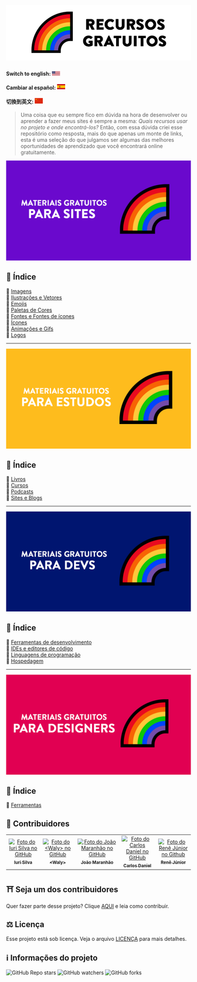 <h1 align="center">
  <img src="assets/image/logo.png">
</h1>

#### Switch to english: <kbd>[<img title="English" alt="English" src="../../flags/eua.png" width="22">](../../README.en.md)</kbd>

#### Cambiar al español: <kbd>[<img title="Español" alt="Español" src="../../flags/es.png" width="22">](../espanol/README.es.md)</kbd>

#### 切換到英文: <kbd>[<img title="中文" alt="中文" src="../../flags/cn.png" width="22">](../中文/README.cn.md)</kbd>

> Uma coisa que eu sempre fico em dúvida na hora de desenvolver ou aprender a fazer meus sites é sempre a mesma: <i>Quais recursos usar no projeto e onde encontrá-los?</i>
> Então, com essa dúvida criei esse repositório como resposta, mais do que apenas um monte de links, esta é uma seleção do que julgamos ser algumas das melhores oportunidades de aprendizado que você encontrará online gratuitamente.

<img src="assets/image/banner1.png">

## 📕 Índice

📌 [Imagens](pages/materiais-gratuitos-para-sites.br.md#-imagens)<br>
📌 [Ilustrações e Vetores](pages/materiais-gratuitos-para-sites.br.md#-ilustrações-e-vetores)<br>
📌 [Emojis](pages/materiais-gratuitos-para-sites.br.md#-emojis)<br>
📌 [Paletas de Cores](pages/materiais-gratuitos-para-sites.br.md#-paletas-de-cores)<br>
📌 [Fontes e Fontes de ícones](pages/materiais-gratuitos-para-sites.br.md#-fontes-e-fontes-de-ícones)<br>
📌 [Ícones](pages/materiais-gratuitos-para-sites.br.md#-ícones)<br>
📌 [Animações e Gifs](pages/materiais-gratuitos-para-sites.br.md#-animações-e-gifs)<br>
📌 [Logos](pages/materiais-gratuitos-para-sites.br.md#-logos)<br>

---

<img src="assets/image/banner2.png">

## 📕 Índice

📌 [Livros](pages/materiais-gratuitos-para-estudos.br.md#-livros)<br>
📌 [Cursos](pages/materiais-gratuitos-para-estudos.br.md#-cursos)<br>
📌 [Podcasts](pages/materiais-gratuitos-para-estudos.br.md#-podcasts)<br>
📌 [Sites e Blogs](pages/materiais-gratuitos-para-estudos.br.md#-sites-e-blogs)<br>

---

<img src="assets/image/banner3.png">

## 📕 Índice

📌 [Ferramentas de desenvolvimento](pages/materiais-gratuitos-para-devs.br.md#-ferramentas-de-desenvolvimento)<br>
📌 [IDEs e editores de código](pages/materiais-gratuitos-para-devs.br.md#-ides-e-editores-de-código)<br>
📌 [Linguagens de programação](pages/materiais-gratuitos-para-devs.br.md#-linguagens-de-programação)<br>
📌 [Hospedagem](pages/materiais-gratuitos-para-devs.br.md#-hospedagem)<br>

---

<img src="assets/image/banner4.png">

## 📕 Índice

📌 [Ferramentas](pages/materiais-gratuitos-para-designers.br.md#-ferramentas) <br>

## 🌈 Contribuidores<br>

<table>
  <tr>
    <td align="center">
      <a href="https://github.com/iuricode">
        <img src="https://avatars3.githubusercontent.com/u/31936044" width="100px;" alt="Foto do Iuri Silva no GitHub"/><br>
        <sub>
          <b>Iuri Silva</b>
        </sub>
      </a>
    </td>
    <td align="center">
      <a href="https://github.com/walysonfelipe">
        <img src="https://avatars1.githubusercontent.com/u/35854466" width="100px;" alt="Foto do <Waly> no GitHub"/><br>
        <sub>
          <b><<!---->Waly></b>
        </sub>
      </a><br>
    </td>
    <td align="center">
      <a href="https://github.com/joaomaranhao">
        <img src="https://avatars0.githubusercontent.com/u/31970285" width="100px;" alt="Foto do João Maranhão no GitHub"/><br>
        <sub>
          <b>João Maranhão</b>
        </sub>
      </a><br>
    </td>
    <td align="center">
      <a href="https://github.com/ff4LL">
        <img src="https://avatars0.githubusercontent.com/u/66672234" width="100px;" alt="Foto do Carlos Daniel no GitHub"/><br>
        <sub>
          <b>Carlos Daniel</b>
        </sub>
      </a><br>
    </td>
    <td align="center">
      <a href="https://github.com/reness0">
        <img src="https://avatars0.githubusercontent.com/u/49681380" width="100px;" alt="Foto do Renê Júnior no Github"/><br>
        <sub>
          <b>Renê Júnior</b>
        </sub>
      </a><br>
    </td>
  </tr>
</table>

## ⛩ Seja um dos contribuidores<br>

Quer fazer parte desse projeto? Clique [AQUI](CONTRIBUTING.br.md) e leia como contribuir.<br>

## ⚖ Licença

Esse projeto está sob licença. Veja o arquivo [LICENÇA](LICENSE.br.md) para mais detalhes.<br>

## ℹ️ Informações do projeto

![GitHub Repo stars](https://img.shields.io/github/stars/iuricode/free-resources?style=for-the-badge)
![GitHub watchers](https://img.shields.io/github/watchers/iuricode/free-resources?style=for-the-badge)
![GitHub forks](https://img.shields.io/github/forks/iuricode/free-resources?style=for-the-badge)
